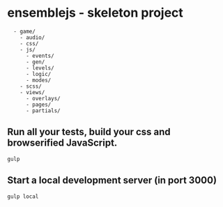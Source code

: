 # ensemblejs - skeleton project

```plain
  - game/
    - audio/
    - css/
    - js/
      - events/
      - gen/
      - levels/
      - logic/
      - modes/
    - scss/
    - views/
      - overlays/
      - pages/
      - partials/
```


## Run all your tests, build your css and browserified JavaScript.
```shell
gulp
```

## Start a local development server (in port 3000)
```shell
gulp local
```

